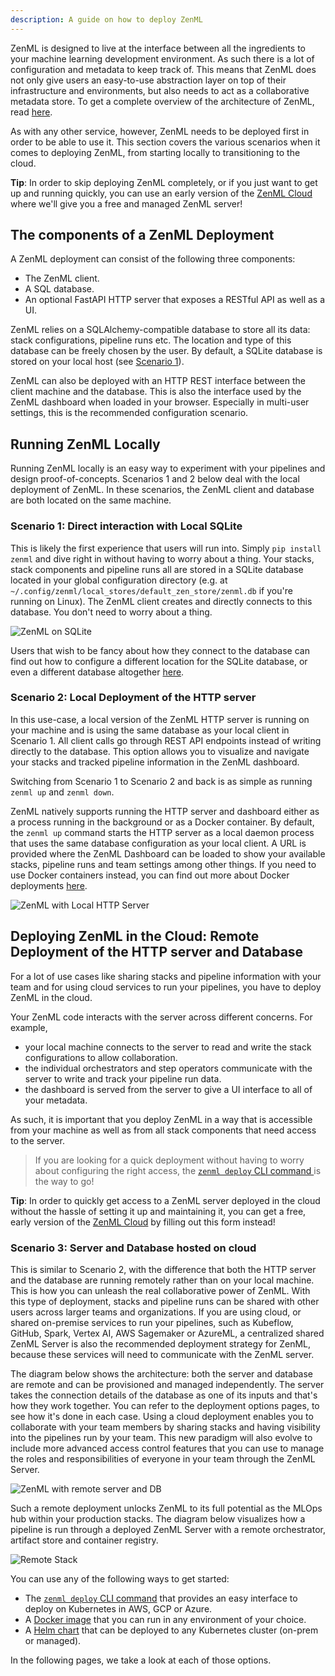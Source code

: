 ```yaml
---
description: A guide on how to deploy ZenML
---
```


ZenML is designed to live at the interface between all the ingredients to your
machine learning development environment. As such there is a lot of configuration
and metadata to keep track of. This means that ZenML does not only give users an
easy-to-use abstraction layer on top of their infrastructure and environments,
but also needs to act as a collaborative metadata store. To get a complete overview of
the architecture of ZenML, read [here](../architecture-diagrams.md).

As with any other service, however, ZenML needs to be deployed first in order to be able
to use it. This section covers the various scenarios when it comes to deploying ZenML,
from starting locally to transitioning to the cloud.

**Tip**: In order to skip deploying ZenML completely, or if you just want to get up and running
quickly, you can use an early version of the [ZenML Cloud](https://zenml.io/cloud)
where we'll give you a free and managed ZenML server!

## The components of a ZenML Deployment

A ZenML deployment can consist of the following three components:
- The ZenML client.
- A SQL database.
- An optional FastAPI HTTP server that exposes a RESTful API as well as a UI.

ZenML relies on a SQLAlchemy-compatible database to store all its data: stack 
configurations, pipeline runs etc. The location and type of this database can be 
freely chosen by the user. By default, a SQLite database is stored on your local 
host (see [Scenario 1](#running-zenml-locally)).

ZenML can also be deployed with an HTTP REST interface between the client machine
and the database. This is also the interface used by the ZenML dashboard when 
loaded in your browser. Especially in multi-user settings, this is the recommended
configuration scenario.

## Running ZenML Locally

Running ZenML locally is an easy way to experiment with your pipelines and design 
proof-of-concepts. Scenarios 1 and 2 below deal with the local deployment of ZenML.
In these scenarios, the ZenML client and database are both located on the same machine.

### Scenario 1: Direct interaction with Local SQLite

This is likely the first experience that users will run into. Simply `pip install 
zenml` and dive right in without having to worry about a thing. Your stacks,
stack components and pipeline runs all are stored in a SQLite database located
in your global configuration directory (e.g. at
`~/.config/zenml/local_stores/default_zen_store/zenml.db` if you're running on
Linux). The ZenML client creates and directly connects to this database. You
don't need to worry about a thing.

![ZenML on SQLite](../../assets/getting_started/Scenario1.png)

Users that wish to be fancy about how they connect to the database can find
out how to configure a different location for the SQLite database, or even a
different database altogether [here](../../guidelines/global-config.md).

### Scenario 2: Local Deployment of the HTTP server

In this use-case, a local version of the ZenML HTTP server is running on your 
machine and is using the same database as your local client in Scenario 1. All 
client calls go through REST API endpoints instead of writing directly to the 
database. This option allows you to visualize and navigate your stacks and 
tracked pipeline information in the ZenML dashboard.

Switching from Scenario 1 to Scenario 2 and back is as simple as running 
`zenml up` and `zenml down`.

ZenML natively supports running the HTTP server and dashboard either as a 
process running in the background or as a Docker container. By default, the 
`zenml up` command starts the HTTP server as a local daemon process that uses 
the same database configuration as your local client. A URL is provided where
the ZenML Dashboard can be loaded to show your available stacks, pipeline runs 
and team settings among other things. If you need to use Docker containers 
instead, you can find out more about Docker deployments [here](./docker.md).

![ZenML with Local HTTP Server](../../assets/getting_started/Scenario2.png)

## Deploying ZenML in the Cloud: Remote Deployment of the HTTP server and Database

For a lot of use cases like sharing stacks and pipeline information with your 
team and for using cloud services to run your pipelines, you have to deploy ZenML in the cloud. 

Your ZenML code interacts with the server across different concerns. For example, 
- your local machine connects to the server to read and write the stack configurations to allow collaboration. 
- the individual orchestrators and step operators communicate with the server to write and track your pipeline run data. 
- the dashboard is served from the server to give a UI interface to all of your metadata.

As such, it is important that you deploy ZenML in a way that is accessible from
your machine as well as from all stack components that need access to the server.
> If you are looking for a quick deployment without having to worry about configuring 
> the right access, the [`zenml deploy` CLI command ](./cli.md) is the way to go!

 **Tip**: In order to quickly get access to a ZenML server deployed in the cloud
without the hassle of setting it up and maintaining it, you can get a free, early version
of the [ZenML Cloud](https://zenml.io/cloud) by filling out this form instead!

### Scenario 3: Server and Database hosted on cloud

This is similar to Scenario 2, with the difference that both the HTTP server
and the database are running remotely rather than on your local machine. This 
is how you can unleash the real collaborative power of ZenML. With this type of 
deployment, stacks and pipeline runs can be shared with other users across larger 
teams and organizations. If you are using cloud, or shared on-premise services 
to run your pipelines, such as Kubeflow, GitHub, Spark, Vertex AI, AWS Sagemaker 
or AzureML, a centralized shared ZenML Server is also the recommended deployment
strategy for ZenML, because these services will need to communicate with the 
ZenML server.

The diagram below shows the architecture: both the server and database are 
remote and can be provisioned and managed independently. The server takes the 
connection details of the database as one of its inputs and that's how they
work together. You can refer to the deployment options pages, to see how it's
done in each case.
Using a cloud deployment enables you to collaborate with your team members by 
sharing stacks and having visibility into the pipelines run by your team. This
new paradigm will also evolve to include more advanced access control features 
that you can use to manage the roles and responsibilities of everyone in your 
team through the ZenML Server.

![ZenML with remote server and DB](../../assets/getting_started/Scenario3.2.png)

Such a remote deployment unlocks ZenML to its full potential as the MLOps hub 
within your production stacks. The diagram below visualizes how a pipeline is 
run through a deployed ZenML Server with a remote orchestrator, artifact store
and container registry. 

![Remote Stack](../../assets/diagrams/RemoteServer.png)


You can use any of the following ways to get started:
- The [`zenml deploy` CLI command](./cli.md) that provides an easy interface to deploy on Kubernetes in AWS, GCP or Azure.
- A [Docker image](./docker.md) that you can run in any environment of your choice.
- A [Helm chart](./helm.md) that can be deployed to any Kubernetes cluster (on-prem or managed).

In the following pages, we take a look at each of those options.
